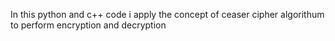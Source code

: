 In this python and c++ code i apply the concept of ceaser cipher algorithum to perform encryption and decryption
